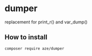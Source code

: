 # dumper
replacement for print_r() and var_dump()

## How to install
```bash
composer require aze/dumper
```
